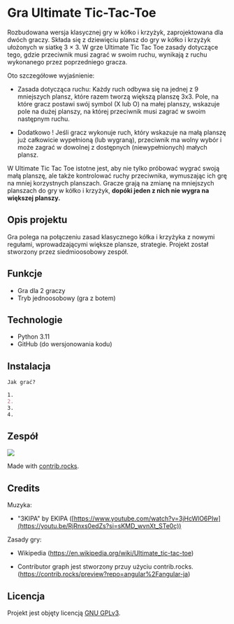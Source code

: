 # Gra Ultimate Tic-Tac-Toe

Rozbudowana wersja klasycznej gry w kółko i krzyżyk, zaprojektowana dla dwóch graczy. Składa się z dziewięciu plansz do gry w kółko i krzyżyk ułożonych w siatkę 3 × 3. W grze Ultimate Tic Tac Toe zasady dotyczące tego, gdzie przeciwnik musi zagrać w swoim ruchu, wynikają z ruchu wykonanego przez poprzedniego gracza. 

Oto szczegółowe wyjaśnienie:
- Zasada dotycząca ruchu:
Każdy ruch odbywa się na jednej z 9 mniejszych plansz, które razem tworzą większą planszę 3x3.
Pole, na które gracz postawi swój symbol (X lub O) na małej planszy, wskazuje pole na dużej planszy, na której przeciwnik musi zagrać w swoim następnym ruchu.
* Dodatkowo ! 
Jeśli gracz wykonuje ruch, który wskazuje na małą planszę już całkowicie wypełnioną (lub wygraną), przeciwnik ma wolny wybór i może zagrać w dowolnej z dostępnych (niewypełnionych) małych plansz.

W Ultimate Tic Tac Toe istotne jest, aby nie tylko próbować wygrać swoją małą planszę, ale także kontrolować ruchy przeciwnika, wymuszając ich grę na mniej korzystnych planszach. Gracze grają na zmianę na mniejszych planszach do gry w kółko i krzyżyk, **dopóki jeden z nich nie wygra na większej planszy.**


## Opis projektu
Gra polega na połączeniu zasad klasycznego kółka i krzyżyka z nowymi regułami, wprowadzającymi większe plansze, strategie. Projekt został stworzony przez siedmioosobowy zespół.


## Funkcje
- Gra dla 2 graczy
- Tryb jednoosobowy (gra z botem)

## Technologie
- Python 3.11
- GitHub (do wersjonowania kodu)

## Instalacja

```markdown
Jak grać?

1.
2. 
3.
4.
```



## Zespół
<a href="https://github.com/leaselimi/Zesp-5/graphs/contributors">
  <img src="https://contrib.rocks/image?repo=leaselimi/Zesp-5" />
</a>

Made with [contrib.rocks](https://contrib.rocks).


## Credits
Muzyka:
- "3KIPA" by EKIPA ([https://www.youtube.com/watch?v=3jHcWlO6PIw](https://youtu.be/RjRnxs0edZs?si=sKMD_wvnXt_STe0c))

Zasady gry:
- Wikipedia (https://en.wikipedia.org/wiki/Ultimate_tic-tac-toe)
  
- Contributor graph jest stworzony przuy użyciu contrib.rocks.(https://contrib.rocks/preview?repo=angular%2Fangular-ja)

## Licencja
Projekt jest objęty licencją [GNU GPLv3](LICENCJA).
